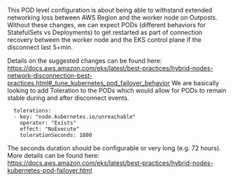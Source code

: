 This POD level configuration is about being able to withstand extended networking loss between AWS Region and the worker node on Outposts. 
Without these changes, we can expect PODs (different behaviors for StatefulSets vs Deployments) to get restarted as part of connection recovery between the worker node and the EKS control plane if the disconnect last 5+min.
 
Details on the suggested changes can be found here: https://docs.aws.amazon.com/eks/latest/best-practices/hybrid-nodes-network-disconnection-best-practices.html#_tune_kubernetes_pod_failover_behavior
We are basically looking to add Toleration to the PODs which would allow for PODs to remain stable during and after disconnect events.
 
      tolerations:
      - key: "node.kubernetes.io/unreachable"
        operator: "Exists"
        effect: "NoExecute"
        tolerationSeconds: 1800
 
The seconds duration should be configurable or very long (e.g. 72 hours).
More details can be found here: https://docs.aws.amazon.com/eks/latest/best-practices/hybrid-nodes-kubernetes-pod-failover.html
